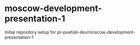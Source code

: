 # moscow-development-presentation-1

Initial repository setup for pr-poehali-dev/moscow-development-presentation-1